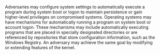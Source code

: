 Adversaries may configure system settings to automatically execute a program during system boot or logon to maintain persistence or gain higher-level privileges on compromised systems. Operating systems may have mechanisms for automatically running a program on system boot or account logon. These mechanisms may include automatically executing programs that are placed in specially designated directories or are referenced by repositories that store configuration information, such as the Windows Registry. An adversary may achieve the same goal by modifying or extending features of the kernel.
